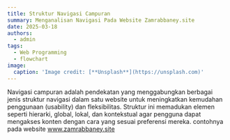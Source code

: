 ```yaml
---
title: Struktur Navigasi Campuran
summary: Menganalisan Navigasi Pada Website Zamrabbaney.site
date: 2025-03-18
authors:
  - admin
tags:
  - Web Programming
  - flowchart
image:
  caption: 'Image credit: [**Unsplash**](https://unsplash.com)'
---
```


Navigasi campuran adalah pendekatan yang menggabungkan berbagai jenis struktur navigasi dalam satu website untuk meningkatkan kemudahan penggunaan (usability) dan fleksibilitas. 
Struktur ini memadukan elemen seperti hierarki, global, lokal, dan kontekstual agar pengguna dapat mengakses konten dengan cara yang sesuai preferensi mereka.
contohnya pada website www.zamrabbaney.site

